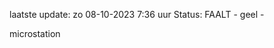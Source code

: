 laatste update: 
zo 08-10-2023  7:36   uur 
Status: FAALT - geel - 
<div class="service Y">microstation</div>
